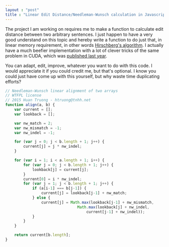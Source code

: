 ```yaml
---
layout : "post"
title : "Linear Edit Distance/Needleman-Wunsch calculation in Javascript"
---
```


The project I am working on requires me to make a function to calculate edit distance between two arbitrary sentences. I just happen to have a very good understand on this topic and hereby write a function to do just that, in linear memory requirement, in other words [Hirschberg's algorithm](https://en.wikipedia.org/wiki/Hirschberg's_algorithm). I actually have a much beefier  implementation with a lot of clever tricks of the same problem in CUDA, which was [published last year](http://link.springer.com/article/10.1007/s11265-014-0883-2). 

You can adapt, edit, improve, whatever you want to do with this code. I would appreciate it if you could credit me, but that's optional. I know you could just have come up with this yourself, but why waste time duplicating efforts?


```javascript
// Needleman-Wunsch linear alignment of two arrays
// WTFPL license
// 2015 Huan Truong - htruong@tnhh.net
function align(a, b) {
    var current = [];
    var lookback = [];

    var nw_match = 2;
    var nw_mismatch = -1;
    var nw_indel = -1;

    for (var j = 0; j < b.length + 1; j++) {
        current[j] = j * nw_indel;
    }

    for (var i = 1; i < a.length + 1; i++) {
        for (var j = 0; j < b.length + 1; j++) {
            lookback[j] = current[j];
        }
        current[0] = i * nw_indel;
        for (var j = 1; j < b.length + 1; j++) {
            if (a[i-1] === b[j-1]) {
                current[j] = lookback[j-1] + nw_match;
            } else {
                current[j] = Math.max(lookback[j-1] + nw_mismatch,
                                Math.max(lookback[j] + nw_indel,
                                    current[j-1] + nw_indel));
            }
        }
    }

    return current[b.length];
}
```

